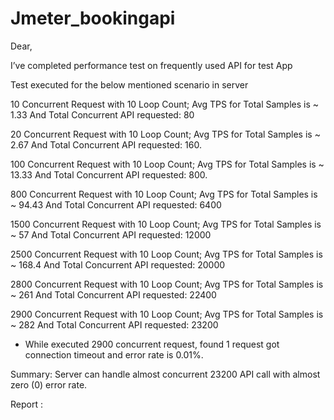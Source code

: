 # Jmeter_bookingapi
Dear,

I’ve completed performance test on frequently used API for test App 

Test executed for the below mentioned scenario in server 

10 Concurrent Request with 10 Loop Count; Avg TPS for Total Samples is ~ 1.33 And Total Concurrent API requested: 80

20 Concurrent Request with 10 Loop Count; Avg TPS for Total Samples is ~ 2.67 And Total Concurrent API requested: 160.

100 Concurrent Request with 10 Loop Count; Avg TPS for Total Samples is ~ 13.33 And Total Concurrent API requested: 800.

800 Concurrent Request with 10 Loop Count; Avg TPS for Total Samples is ~ 94.43 And Total Concurrent API requested: 6400

1500 Concurrent Request with 10 Loop Count; Avg TPS for Total Samples is ~ 57 And Total Concurrent API requested: 12000

2500 Concurrent Request with 10 Loop Count; Avg TPS for Total Samples is ~ 168.4 And Total Concurrent API requested: 20000

2800 Concurrent Request with 10 Loop Count; Avg TPS for Total Samples is ~ 261  And Total Concurrent API requested: 22400

2900 Concurrent Request with 10 Loop Count; Avg TPS for Total Samples is ~ 282 And Total Concurrent API requested: 23200

- While executed 2900 concurrent request, found 1 request got connection timeout and error rate is 0.01%.

Summary: Server can handle almost concurrent 23200  API call with almost zero (0) error rate.

Report :

